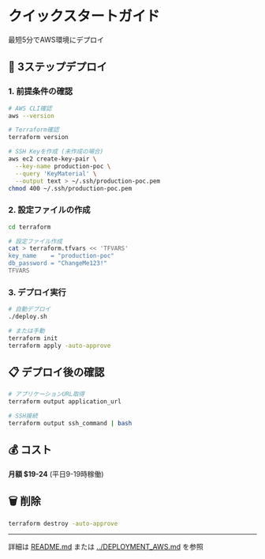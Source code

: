 # クイックスタートガイド

最短5分でAWS環境にデプロイ

## 🚀 3ステップデプロイ

### 1. 前提条件の確認

```bash
# AWS CLI確認
aws --version

# Terraform確認
terraform version

# SSH Keyを作成 (未作成の場合)
aws ec2 create-key-pair \
  --key-name production-poc \
  --query 'KeyMaterial' \
  --output text > ~/.ssh/production-poc.pem
chmod 400 ~/.ssh/production-poc.pem
```

### 2. 設定ファイルの作成

```bash
cd terraform

# 設定ファイル作成
cat > terraform.tfvars << 'TFVARS'
key_name    = "production-poc"
db_password = "ChangeMe123!"
TFVARS
```

### 3. デプロイ実行

```bash
# 自動デプロイ
./deploy.sh

# または手動
terraform init
terraform apply -auto-approve
```

## 📋 デプロイ後の確認

```bash
# アプリケーションURL取得
terraform output application_url

# SSH接続
terraform output ssh_command | bash
```

## 💰 コスト

**月額 $19-24** (平日9-19時稼働)

## 🗑️ 削除

```bash
terraform destroy -auto-approve
```

---

詳細は [README.md](README.md) または [../DEPLOYMENT_AWS.md](../DEPLOYMENT_AWS.md) を参照
